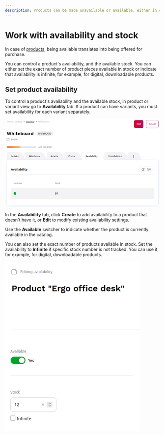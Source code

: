 ```yaml
---
description: Products can be made unavailable or available, either in certain quantity or with infinite stock.
---
```


# Work with availability and stock

In case of [products](products.md), being available translates into being offered for purchase.

You can control a product's availability, and the available stock.
You can either set the exact number of product pieces available in stock or indicate that availability is infinite, for example, for digital, downloadable products.

## Set product availability

To control a product's availability and the available stock, in product or variant view go to **Availability** tab.
If a product can have variants, you must set availability for each variant separately.

![Product availability](img/product_availability_tab.png "Product availability")

In the **Availability** tab, click **Create** to add availability to a product that doesn't have it,
or **Edit** to modify existing availability settings.

Use the **Available** switcher to indicate whether the product is currently available in the catalog.

You can also set the exact number of products available in stock.
Set the availability to **Infinite** if specific stock number is not tracked.
You can use it, for example, for digital, downloadable products.

![Setting product availability and stock](img/product_availability.png "Setting product availability and stock")
